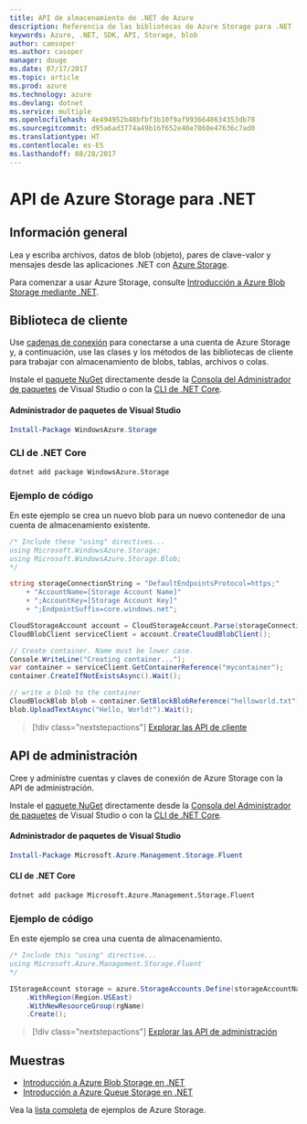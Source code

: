 ```yaml
---
title: API de almacenamiento de .NET de Azure
description: Referencia de las bibliotecas de Azure Storage para .NET
keywords: Azure, .NET, SDK, API, Storage, blob
author: camsoper
ms.author: casoper
manager: douge
ms.date: 07/17/2017
ms.topic: article
ms.prod: azure
ms.technology: azure
ms.devlang: dotnet
ms.service: multiple
ms.openlocfilehash: 4e494952b48bfbf3b10f9af9936648634353db78
ms.sourcegitcommit: d95a6ad3774a49b16f652e40e7860e47636c7ad0
ms.translationtype: HT
ms.contentlocale: es-ES
ms.lasthandoff: 08/28/2017
---
```

# <a name="azure-storage-apis-for-net"></a>API de Azure Storage para .NET

## <a name="overview"></a>Información general

Lea y escriba archivos, datos de blob (objeto), pares de clave-valor y mensajes desde las aplicaciones .NET con [Azure Storage](https://review.docs.microsoft.com/en-us/azure/storage/storage-introduction).

Para comenzar a usar Azure Storage, consulte [Introducción a Azure Blob Storage mediante .NET](/azure/storage/storage-dotnet-how-to-use-blobs).

## <a name="client-library"></a>Biblioteca de cliente

Use [cadenas de conexión](/azure/storage/storage-create-storage-account#manage-your-storage-account) para conectarse a una cuenta de Azure Storage y, a continuación, use las clases y los métodos de las bibliotecas de cliente para trabajar con almacenamiento de blobs, tablas, archivos o colas.

Instale el [paquete NuGet](https://www.nuget.org/packages/WindowsAzure.Storage) directamente desde la [Consola del Administrador de paquetes][PackageManager] de Visual Studio o con la [CLI de .NET Core][DotNetCLI].

#### <a name="visual-studio-package-manager"></a>Administrador de paquetes de Visual Studio

```powershell
Install-Package WindowsAzure.Storage
```

### <a name="net-core-cli"></a>CLI de .NET Core

```bash
dotnet add package WindowsAzure.Storage
```

### <a name="code-example"></a>Ejemplo de código

En este ejemplo se crea un nuevo blob para un nuevo contenedor de una cuenta de almacenamiento existente.

```csharp
/* Include these "using" directives...
using Microsoft.WindowsAzure.Storage;
using Microsoft.WindowsAzure.Storage.Blob;
*/

string storageConnectionString = "DefaultEndpointsProtocol=https;"
    + "AccountName=[Storage Account Name]"
    + ";AccountKey=[Storage Account Key]"
    + ";EndpointSuffix=core.windows.net";

CloudStorageAccount account = CloudStorageAccount.Parse(storageConnectionString);
CloudBlobClient serviceClient = account.CreateCloudBlobClient();

// Create container. Name must be lower case.
Console.WriteLine("Creating container...");
var container = serviceClient.GetContainerReference("mycontainer");
container.CreateIfNotExistsAsync().Wait();

// write a blob to the container
CloudBlockBlob blob = container.GetBlockBlobReference("helloworld.txt");
blob.UploadTextAsync("Hello, World!").Wait();
```

> [!div class="nextstepactions"]
> [Explorar las API de cliente](/dotnet/api/overview/azure/storage/client)

## <a name="management-apis"></a>API de administración

Cree y administre cuentas y claves de conexión de Azure Storage con la API de administración.

Instale el [paquete NuGet](https://www.nuget.org/packages/Microsoft.Azure.Management.Storage.Fluent) directamente desde la [Consola del Administrador de paquetes][PackageManager] de Visual Studio o con la [CLI de .NET Core][DotNetCLI].

#### <a name="visual-studio-package-manager"></a>Administrador de paquetes de Visual Studio

```powershell
Install-Package Microsoft.Azure.Management.Storage.Fluent
```

#### <a name="net-core-cli"></a>CLI de .NET Core

````bash
dotnet add package Microsoft.Azure.Management.Storage.Fluent
````

### <a name="code-example"></a>Ejemplo de código

En este ejemplo se crea una cuenta de almacenamiento.

```csharp
/* Include this "using" directive...
using Microsoft.Azure.Management.Storage.Fluent
*/

IStorageAccount storage = azure.StorageAccounts.Define(storageAccountName)
    .WithRegion(Region.USEast)
    .WithNewResourceGroup(rgName)
    .Create();
```

> [!div class="nextstepactions"]
> [Explorar las API de administración](/dotnet/api/overview/azure/storage/management)

## <a name="samples"></a>Muestras

* [Introducción a Azure Blob Storage en .NET](https://azure.microsoft.com/resources/samples/storage-blob-dotnet-getting-started/) 
* [Introducción a Azure Queue Storage en .NET](https://azure.microsoft.com/resources/samples/storage-queue-dotnet-getting-started/)

Vea la [lista completa](https://azure.microsoft.com/resources/samples/?platform=dotnet&term=storage) de ejemplos de Azure Storage.

[PackageManager]: https://docs.microsoft.com/nuget/tools/package-manager-console
[DotNetCLI]: https://docs.microsoft.com/en-us/dotnet/core/tools/dotnet-add-package